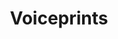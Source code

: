 ---
types: "word"

title: "Voiceprints"

categories: ['']

tags: ['Voiceprints']

arabic: 'المطبوعات الصوتية'

arexps: []

enwords: ['Voiceprints']

enexps: []

arlexicons: 'ط'

enlexicons: 'V'

authors: ['Ruqayya Roshdy']

translators: ['']

citations: 'العربية والذكاء الاصطناعي'

sources: 'مركز الملك عبدالله بن عبدالعزيز الدولي لخدمة اللغة العربية'

word: "true"

slug: ""
---
